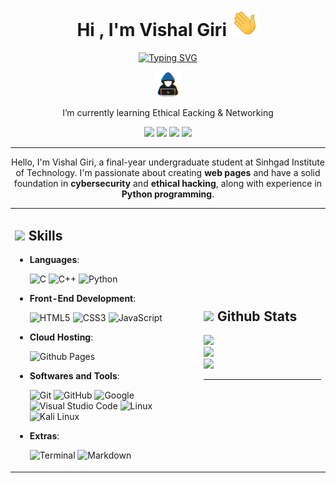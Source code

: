 <p align="center">
  <h1 align="center">Hi , I'm Vishal Giri  <img src="./assests/gifs/handwave.gif" width="45" /></h1>
</p>

<p align="center">
  <a href="https://git.io/typing-svg"><img src="https://readme-typing-svg.demolab.com?font=Fira+Code&weight=800&size=25&duration=5500&pause=950&color=FFFE8A&center=true&vCenter=true&width=438&lines=Computer++Science+Student;Love+To+Code+%3A)" alt="Typing SVG" /></a>
</p>

<p align="center">
<img src="./assests/gifs/hacker.gif" width="40" alt="About">
<samp>
</p>
<p align="center">I’m currently learning Ethical Eacking &  Networking <br> </p>
  
<div align="center">
<a href="https://www.linkedin.com/in/vishal-giri-461ba4317"><img src="https://img.shields.io/badge/LinkedIn-0077B5?style=for-the-badge&logo=linkedin&logoColor=white"/></a>
<a href="https://x.com/Giri_vishal1"><img src="https://img.shields.io/badge/Twitter-1DA1F2?style=for-the-badge&logo=twitter&logoColor=white" /></a>
<a href="https://vishalgiri1.github.io/Portfolio/"><img src="https://img.shields.io/badge/Portfolio-255E63?style=for-the-badge&logo=About.me&logoColor=white" /></a>
<a href="https://www.instagram.com/vishal.giri1/"><img src="https://img.shields.io/badge/Instagram-E4405F?style=for-the-badge&logo=instagram&logoColor=white" /></a>
</div>
<hr>
<p align="center">
Hello, I'm Vishal Giri, a final-year undergraduate student at Sinhgad Institute of Technology.
I'm passionate about creating <b>web pages</b> and
have a solid foundation in <b>cybersecurity</b> and <b>ethical hacking</b>, 
along with experience in <b>Python programming</b>.


</p> 

<table width="100%" >
 <tr>
    <td width="60%">
      
## <img src="https://media2.giphy.com/media/QssGEmpkyEOhBCb7e1/giphy.gif?cid=ecf05e47a0n3gi1bfqntqmob8g9aid1oyj2wr3ds3mg700bl&rid=giphy.gif" width ="25"><b> Skills</b>
<p align="center">
  
- **Languages**:
    
    ![C](https://img.shields.io/badge/C%20-%232370ED.svg?style=for-the-badge&logo=c&logoColor=white)
    ![C++](https://img.shields.io/badge/C++%20-%2300599C.svg?style=for-the-badge&logo=c%2B%2B&logoColor=white)
    ![Python](https://img.shields.io/badge/Python%20-%2314354C.svg?style=for-the-badge&logo=python&logoColor=white)
    
- **Front-End Development**:

   ![HTML5](https://img.shields.io/badge/HTML5%20-%23E34F26.svg?style=for-the-badge&logo=html5&logoColor=white)
   ![CSS3](https://img.shields.io/badge/CSS%20-%231572B6.svg?style=for-the-badge&logo=css3&logoColor=white)
   ![JavaScript](https://img.shields.io/badge/JavaScript%20-%23F7DF1E.svg?style=for-the-badge&logo=javascript&logoColor=black)

- **Cloud Hosting**:

    ![Github Pages](https://img.shields.io/badge/GitHub%20Pages-%23327FC7.svg?style=for-the-badge&logo=github&logoColor=white)
    
- **Softwares and Tools**:

    ![Git](https://img.shields.io/badge/git-%23F05033.svg?style=for-the-badge&logo=git&logoColor=white)
    ![GitHub](https://img.shields.io/badge/github-%23121011.svg?style=for-the-badge&logo=github&logoColor=white)
    ![Google](https://img.shields.io/badge/google-%234285F4.svg?style=for-the-badge&logo=google&logoColor=white)
    ![Visual Studio Code](https://img.shields.io/badge/Visual%20Studio%20Code-0078d7.svg?style=for-the-badge&logo=visual-studio-code&logoColor=white)
    ![Linux](https://img.shields.io/badge/Linux-FCC624?style=for-the-badge&logo=linux&logoColor=black)
    ![Kali Linux](https://img.shields.io/badge/Linux-FCC624?style=for-the-badge&logo=linux&logoColor=black)

- **Extras**:

    ![Terminal](https://img.shields.io/badge/Terminal-%23054020?style=for-the-badge&logo=gnu-bash&logoColor=white)
    ![Markdown](https://img.shields.io/badge/markdown-%23000000.svg?style=for-the-badge&logo=markdown&logoColor=white)   

</p>
</td>
  <td>
    
## <img src="https://media.giphy.com/media/iY8CRBdQXODJSCERIr/giphy.gif" width="35"><b> Github Stats</b>
<p>
  <img width="100%" src="https://github-readme-stats.vercel.app/api?username=agent47ug&theme=slateorange&show_icons=true&hide_border=true" />
 </br>
  <img width="100%" src="https://github-readme-streak-stats.herokuapp.com/?user=agent47ug&theme=slateorange&hide_border=true" />
 </br>
  <img width="100%" src="https://github-readme-stats.vercel.app/api/top-langs/?username=agent47ug&theme=slateorange&layout=compact&hide_border=true" />
  <hr>
</p>
     
  </td>
 </tr>
</table>
